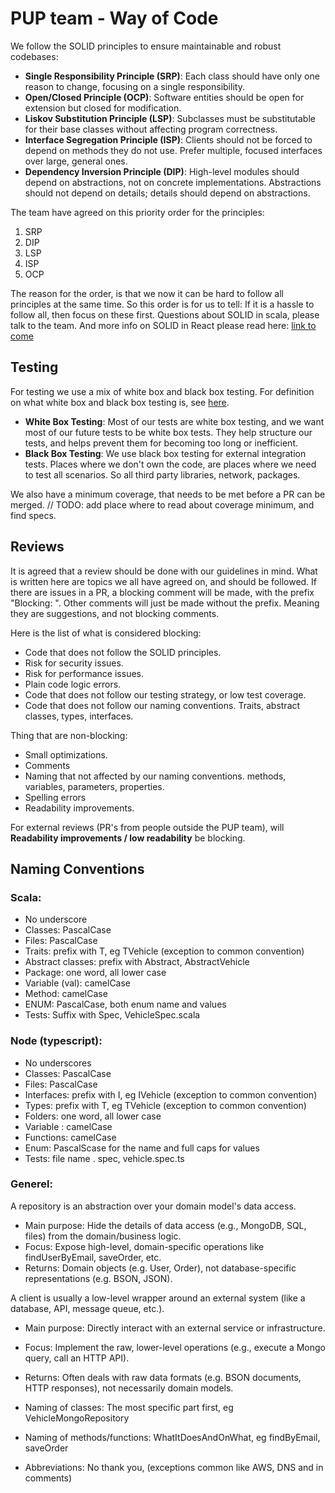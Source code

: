 # PUP team - Way of Code
We follow the SOLID principles to ensure maintainable and robust codebases:

- **Single Responsibility Principle (SRP)**: Each class should have only one reason to change, focusing on a single responsibility.
- **Open/Closed Principle (OCP)**: Software entities should be open for extension but closed for modification.
- **Liskov Substitution Principle (LSP)**: Subclasses must be substitutable for their base classes without affecting program correctness.
- **Interface Segregation Principle (ISP)**: Clients should not be forced to depend on methods they do not use. Prefer multiple, focused interfaces over large, general ones.
- **Dependency Inversion Principle (DIP)**: High-level modules should depend on abstractions, not on concrete implementations. Abstractions should not depend on details; details should depend on abstractions.

The team have agreed on this priority order for the principles:
1. SRP
2. DIP
3. LSP
4. ISP
5. OCP

The reason for the order, is that we now it can be hard to follow all principles at the same time. So this order is for us to tell: If it is a hassle to follow all, then focus on these first.
Questions about SOLID in scala, please talk to the team. And more info on SOLID in React please read here: [link to come]()

## Testing
For testing we use a mix of white box and black box testing. For definition on what white box and black box testing is, see [here]().
- **White Box Testing**: Most of our tests are white box testing, and we want most of our future tests to be white box tests. They help structure our tests, and helps prevent them for becoming too long or inefficient.
- **Black Box Testing**: We use black box testing for external integration tests. Places where we don't own the code, are places where we need to test all scenarios. So all third party libraries, network, packages.

We also have a minimum coverage, that needs to be met before a PR can be merged. // TODO: add place where to read about coverage minimum, and find specs.


## Reviews
It is agreed that a review should be done with our guidelines in mind. What is written here are topics we all have agreed on, and should be followed. 
If there are issues in a PR, a blocking comment will be made, with the prefix "Blocking: ".
Other comments will just be made without the prefix. Meaning they are suggestions, and not blocking comments.

Here is the list of what is considered blocking:
- Code that does not follow the SOLID principles.
- Risk for security issues.
- Risk for performance issues.
- Plain code logic errors.
- Code that does not follow our testing strategy, or low test coverage.
- Code that does not follow our naming conventions. Traits, abstract classes, types, interfaces.

Thing that are non-blocking:
- Small optimizations.
- Comments
- Naming that not affected by our naming conventions. methods, variables, parameters, properties.
- Spelling errors
- Readability improvements.

For external reviews (PR's from people outside the PUP team), will **Readability improvements / low readability** be blocking.

## Naming Conventions
### Scala:
- No underscore
- Classes: PascalCase
- Files: PascalCase
- Traits: prefix with T, eg TVehicle (exception to common convention)
- Abstract classes: prefix with Abstract, AbstractVehicle
- Package: one word, all lower case
- Variable (val): camelCase
- Method: camelCase
- ENUM: PascalCase, both enum name and values
- Tests: Suffix with Spec, VehicleSpec.scala

### Node (typescript):
- No underscores
- Classes: PascalCase
- Files: PascalCase
- Interfaces: prefix with I, eg IVehicle (exception to common convention)
- Types: prefix with T, eg TVehicle (exception to common convention)
- Folders: one word, all lower case
- Variable : camelCase
- Functions: camelCase
- Enum: PascalScase for the name and full caps for values
- Tests: file name . spec, vehicle.spec.ts


### Generel:
A repository is an abstraction over your domain model's data access.
- Main purpose: Hide the details of data access (e.g., MongoDB, SQL, files) from the domain/business logic.
- Focus: Expose high-level, domain-specific operations like findUserByEmail, saveOrder, etc.
- Returns: Domain objects (e.g. User, Order), not database-specific representations (e.g. BSON, JSON).

A client is usually a low-level wrapper around an external system (like a database, API, message queue, etc.).
- Main purpose: Directly interact with an external service or infrastructure.
- Focus: Implement the raw, lower-level operations (e.g., execute a Mongo query, call an HTTP API).
- Returns: Often deals with raw data formats (e.g. BSON documents, HTTP responses), not necessarily domain models.


- Naming of classes:
The most specific part first, eg VehicleMongoRepository

- Naming of methods/functions:
WhatItDoesAndOnWhat, eg findByEmail, saveOrder



- Abbreviations:
No thank you, (exceptions common like AWS, DNS and in comments)